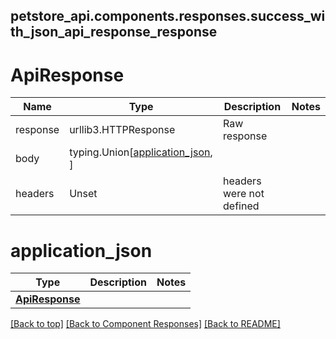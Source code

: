 <a name="top"></a>
## petstore_api.components.responses.success_with_json_api_response_response
# ApiResponse
Name | Type | Description  | Notes
------------- | ------------- | ------------- | -------------
response | urllib3.HTTPResponse | Raw response |
body | typing.Union[[application_json](#application_json), ] |  |
headers | Unset | headers were not defined |

# application_json
Type | Description  | Notes
------------- | ------------- | -------------
[**ApiResponse**](../../components/schema/api_response.ApiResponse.md) |  | 


[[Back to top]](#top) [[Back to Component Responses]](../../../README.md#Component-Responses) [[Back to README]](../../../README.md)
